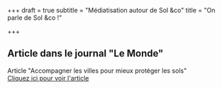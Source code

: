 +++
draft = true
subtitle = "Médiatisation autour de Sol &co"
title = "On parle de Sol &co !"

+++
## Article dans le journal "Le Monde"

Article "Accompagner les villes pour mieux protéger les sols"   
[Cliquez ici pour voir l'article]()